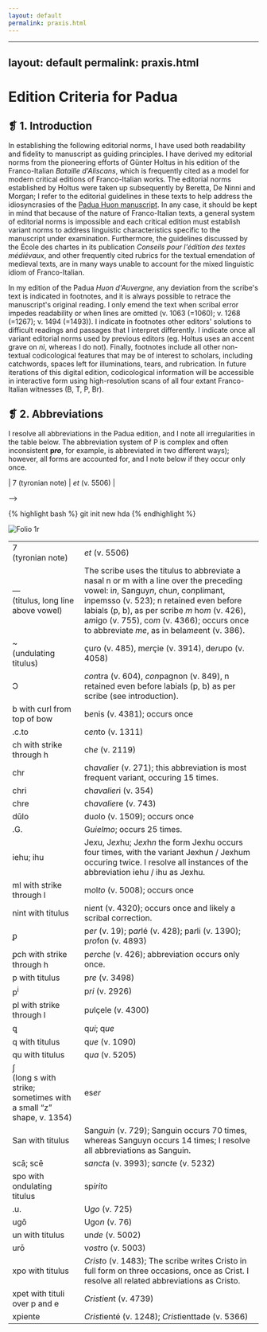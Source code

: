 ```yaml
---
layout: default
permalink: praxis.html
---
```

---
layout: default
permalink: praxis.html
---

# Edition Criteria for Padua

## &#10081; 1. Introduction

In establishing the following editorial norms, I have used both readability and fidelity to manuscript as guiding principles. I have derived my editorial norms from the pioneering efforts of Günter Holtus in his edition of the Franco-Italian *Bataille d'Aliscans*, which is frequently cited as a model for modern critical editions of Franco-Italian works. The editorial norms established by Holtus were taken up subsequently by Beretta, De Ninni and Morgan; I refer to the editorial guidelines in these texts to help address the idiosyncrasies of the [Padua Huon manuscript](http://www.huondauvergne.org/p_manuscript). In any case, it should be kept in mind that because of the nature of Franco-Italian texts, a general system of editorial norms is impossible and each critical edition must establish variant norms to address linguistic characteristics specific to the manuscript under examination. Furthermore, the guidelines discussed by the École des chartes in its publication *Conseils pour l'édition des textes médiévaux*, and other frequently cited rubrics for the textual emendation of medieval texts, are in many ways unable to account for the mixed linguistic idiom of Franco-Italian.

<!-- hyperlink here to: Alfred Foulet and Mary Blakely Speer, On Editing Old French Texts (Lawrence, KS: The Regents Press of Kansas, 1979; Mario Roque, "Régles pratiques pour l'édition des anciens textes français et provençaux," in Bibliothèque de l'école des chartes 87 (1926): 453-59; Cite other guides. -->

In my edition of the Padua *Huon d'Auvergne*, any deviation from the scribe's text is indicated in footnotes, and it is always possible to retrace the manuscript's original reading. I only emend the text when scribal error impedes readability or when lines are omitted (v. 1063 (=1060); v. 1268 (=1267); v. 1494 (=1493)). I indicate in footnotes other editors' solutions to difficult readings and passages that I interpret differently. I indicate once all variant editorial norms used by previous editors (eg. Holtus uses an accent grave on <em>nì</em>, whereas I do not). Finally, footnotes include all other non-textual codicological features that may be of interest to scholars, including catchwords, spaces left for illuminations, tears, and rubrication. In future iterations of this digital edition, codicological information will be accessible in interactive form using high-resolution scans of all four extant Franco-Italian witnesses (B, T, P, Br).

## &#10081; 2. Abbreviations

I resolve all abbreviations in the Padua edition, and I note all irregularities in the table below. The abbreviation system of P is complex and often inconsistent **p*ro***, for example, is abbreviated in two different ways); however, all forms are accounted for, and I note below if they occur only once.

| 7 (tyronian note) | *et* (v. 5506) |

<div class="table">
    <table>
      <tr>
          <td>7<br>(tyronian note)</td>
          <td><em>et</em> (v. 5506)</td>
      </tr>
      <tr>
          <td>&mdash; <br>(titulus, long line above vowel)</td>
          <td>The scribe uses the titulus to abbreviate a nasal n or m with a line over the preceding vowel: i<em>n</em>, Sanguy<em>n</em>, chu<em>n</em>, co<em>n</em>plimant, i<em>n</em>pemsso (v. 523); n retained even before labials (p, b), as per scribe <em>m</em> ho<em>m</em> (v. 426), a<em>m</em>igo (v. 755), co<em>m</em> (v. 4366); occurs once to abbreviate <em>me</em>, as in bela<em>me</em>ent (v. 386).</td>
      </tr>
      <tr>
          <td>~ <br> (undulating titulus)</td>
          <td>çu<em>r</em>o (v. 485), m<em>er</em>çie (v. 3914), de<em>ru</em>po (v. 4058)</td>
      </tr>
      <tr>
          <td>Ͻ</td>
          <td><em>con</em>tra (v. 604), <em>con</em>pagnon (v. 849), n retained even before labials (p, b) as per scribe (see introduction).</td>
      </tr>
      <tr>
          <td>b with curl from top of bow</td>
          <td>b<em>e</em>nis (v. 4381); occurs once </td>
      </tr>
      <tr>
          <td>.c.to</td>
          <td>c<em>en</em>to (v. 1311)</td></tr>
      <tr>
          <td>ch with strike through h</td>
          <td>ch<em>e</em> (v. 2119)</td></tr>
      <tr>
          <td>chr</td>
          <td>ch<em>avalie</em>r (v. 271); this abbreviation is most frequent variant, occuring 15 times.</td></tr>
      <tr>
          <td>chri</td>
          <td>ch<em>avalier</em>i (v. 354)</td>
      </tr>
      <tr>
          <td>chre</td>
          <td>ch<em>avalie</em>re (v. 743)</td>
      </tr>
      <tr>
          <td>dūlo</td>
          <td>du<em>o</em>lo (v. 1509); occurs once</td>
      </tr>
      <tr>
          <td>.G.</td>
          <td>G<em>uielmo</em>; occurs 25 times.</td>
      </tr>
      <tr>
          <td>iehu; ihu</td>
          <td>Je<em>x</em>u, J<em>ex</em>hu; J<em>ex</em>h<em>n</em> the form Jexhu occurs four times, with the variant Jexhun / Jexhum occuring twice. I resolve all instances of the abbreviation iehu / ihu as Jexhu.</td>
      </tr>
      <tr>
          <td>ml with strike through l</td>
          <td>m<em>o</em>l<em>to</em> (v. 5008); occurs once</td>
      </tr>
      <tr>
          <td>nint with titulus</td>
          <td>ni<em>e</em>nt (v. 4320); occurs once and likely a scribal correction.</td>
      </tr>
      <tr>
          <td>ᵱ</td>
          <td>p<em>er</em> (v. 19); p<em>ar</em>lé (v. 428);
          pa<em>r</em>li (v. 1390);
          p<em>ro</em>fon (v. 4893)</td>
      </tr>
      <tr>
          <td>ᵱch with strike through h</td>
          <td>p<em>er</em>ch<em>e</em> (v. 426); abbreviation occurs only once.</td>
      </tr>
      <tr>
          <td>p with titulus</td>
          <td>p<em>re</em> (v. 3498)</td>
      </tr>
      <tr>
         <td>p<sup>i</sup></td>
          <td>p<em>ri</em> (v. 2926)</td>
      </tr>
      <tr>
          <td>pl with strike through l</td>
          <td>p<em>u</em>lçele (v. 4300)</td>
      </tr>
      <tr>
          <td>ꝗ</td>
          <td>q<em>ui</em>; q<em>ue</em></td>
      </tr>
      <tr>
          <td>q with titulus</td>
          <td>q<em>ue</em> (v. 1090)</td>
      </tr>
      <tr>
          <td>qu with titulus</td>
          <td>q<em>ua</em> (v. 5205)</td>
      </tr>
      <tr>
          <td>ʃ<br>(long s with strike; sometimes with a small “z” shape, v. 1354)</td>
          <td>es<em>er</em></td>
      </tr>
      <tr>
          <td>San with titulus</td>
          <td>San<em>guin</em> (v. 729); Sanguin occurs 70 times, whereas Sanguyn occurs 14 times; I resolve all abbreviations as Sanguin.</td>
      </tr>
      <tr>
          <td>scā; scē</td>
          <td>s<em>an</em>c<em>t</em>a (v. 3993); s<em>an</em>c<em>t</em>e (v. 5232)</td>
      </tr>
      <tr>
          <td>spo with ondulating titulus</td>
          <td>sp<em>irit</em>o</td>
      </tr>
      <tr>
          <td>.u.</td>
          <td>U<em>go</em> (v. 725)</td>
      </tr>
      <tr>
          <td>ugō</td>
          <td>Ugo<em>n</em> (v. 76)</td>
      </tr>
      <tr>
          <td>un with titulus</td>
          <td>un<em>de</em> (v. 5002)</td>
      </tr>
      <tr>
          <td>urō</td>
          <td>v<em>ost</em>ro (v. 5003)</td>
      </tr>
      <tr>
          <td>xpo with titulus</td>
          <td><em>Crist</em>o (v. 1483); The scribe writes Cristo in full form on three occasions, once as Crist. I resolve all related abbreviations as Cristo.</td>
      </tr>
      <tr>
          <td>xpet with tituli over p and e</td>
          <td><em>Cristi</em>e<em>n</em>t (v. 4739) </td>
      </tr>
      <tr>
          <td>xpiente</td>
          <td><em>Crist</em>ienté (v. 1248); <em>Crist</em>ienttade (v. 5366)</td>

-->
<!-- if xpi is the abbreviation for christ, then the i before enttade is disappears in the resolution? -->
<!--
      </tr>
</table>
</div>

<h2 class="praxis">&#10081; 3. Separation of Words</h2>

<h2 class="praxis">&#10081; 4. Diacritical Signs</h2>

<p>Following the praxis established by Holtus in his edition of <em>Aliscans</em>, I use the accute (<em>é</em>), grave (<em>è</em>), and umlaut (<em>ë</em>) accents to aid the reader in differentiating verb tense and homophones. The cedilla (<em>ç</em>) is a characteristic grapheme in Franco-Italian texts, and it is the only diacritical mark the scribe employs. For each example below, I provide the first occurance in the manuscript, noting other occurances of particular linguistic interest.</p>

-->

<!-- Include reference to ç in Franco-Italian texts -->

<!--
<h3 class="praxis">4.1 Cedilla</h3>

<p class="subsection">As in modern usage, the cedilla (<em>ç</em>) represents the dental [s] before the vowels a, o, and u (<em>perçò</em> v. 1). The scribe often forgets to add the cedilla or adds it when it is not necessary (<em>çasçun</em>, v. 3962); I do not correct these errors and instead add a footnote when it may confuse the reader.</p>
-->

<!-- Are you sure this is the case? See Rosellini re ç usage, Rosellini, Aldo. Il cosiddetto franco‑veneto: Retrospettive e prospettive. Filologia moderna 2 (1977): 219‑303; 4 (1980): 221‑61 -->

<!--
<h3 class="praxis">4.2 Acute Accent</h3>

<p class="subsection">When possible, the accute accent (<em>é</em>) follows modern usage. The accute accent occurs only on the vowel <em>e</em> to indicate:</p>

<ol class="praxis">

    <li class="praxis">A past participle of the Old French first conjugation -ER. These forms occur in rhymed position: intré (v. 409); twice they occur within a line: <em>à caçé</em> (v. 2069); <em>è Sanguin andé</em> (v. 1018).</li>

    <li class="praxis">The second person plural indicative of the first conjugation -ARE: <em>vui parlé</em>(v. 363); the second person plural imperative of the first congugation -ARE: <em>ascholté</em> (v. 19); <em>lasé</em>(v. 33); and the imperative form of some irregular verbs: ESSERE <em>sié</em> (v. 441), sé (v. 1706)(note apocopated form <em>si'</em>, v. 439), DIRE <em>dissé</em> (v. 1192), ANDARE <em>andé</em> (v. 32), FARE <em>fé</em> (v. 31). The meanings and forms of <em>fé</em> are problematic and overdermined in our text; in addition to the imperative form above, note for example the second person plural subjunctive variant <em>fé</em> (v. 39) (see § 3.2.3 and 3.3.3 below),--><!-- ask #LZM if she interprets this is as subjunctive as well; make sure references to sections are accurate. --> <!-- the second person singular <em>fé</em> (v. 3744), --><!-- French form? --><!-- the third person singular preterit form <em>fè</em> (see § 3.3.2 ), and the noun <em>fé</em> ("faith," see § 3.2.4).</li>

    <li class="praxis">Future formes ending in <em>é</em>, which derive from the French future ending: faré (v. 60), seré (v. 62), vigniré (v. 83), averé (v. 761), poré (v. 2958), saveré (v. 2962).</li>

    <li class="praxis">Subjunctive forms: <em>abié</em>, "<em>che vui me abié in vostra recordaxon</em>" (v. 1628), <em>fé</em>, "<em>Che vuy lo fé servir al so comandamant</em>" (v. 39).</li>

    <li class="praxis">Oxytone nouns and conjunctions: <em>pié</em> (v. 84); <em>merçé</em> (v. 438); <em>perché</em> (v. 426). Also, for frequent monosyllabic nouns: <em>fé</em> (v. 197), <em>pré</em> (417); <em>mé</em> (443).</li>

    <li class="praxis">On the adverb <em>asé</em> (545), <em>assé</em> (1516), derived from the Old French <em>asez</em>. --><!-- cite Tobler-Lommatch here --><!-- On the adverb <em>né</em> (2008, 2022). On the adverb <em>drié</em> (v. 175) and its derivative forms <em>dadrié</em> (v. 946) and <em>indrié</em> (v. 527). --><!-- footnote: Morgan, in her edition of the Padua Hell scene, does not accent these adverbs --></li>
<!--
    <li class="praxis">The acute accent is added on oxytone third person preterit forms. However, on stem accented preterit and past participle forms, no accent is used: <em>poté</em> (v. 272); <em>abaté</em> (v. 709), <em>abatté</em> (v. 910), but <em>abatà</em> (v. 2312); <em>nassé</em> (903). As is often the case with medieval texts, the present and the past tenses frequently alternate. For this reason, forms that alternate tense with only an accent are problematic: <em>abate</em> (v. 513) vs. <em>abaté</em> (v. 709). In passages such as these I interpret from context and note variant interpretations.</li>

</ol>

<h3 class="praxis">4.3 Grave Accent</h3>

<p class="subsection">The grave accent (<em>è</em>) occurs only on the vowel e to indicate:</p>

<div class="example">

  <ol class="praxis">

    <li class="praxis">The future simple on final <em>à</em>, <em>ì</em>, and <em>ò</em>, as in modern Italian: <em></em>laserà<em></em> (v. 136), <em></em>averì<em></em> (v. 30), <em></em>dirò<em></em> (20). The future <em>é</em> is an exception, which is built on the French future ending (3.2.3).</li>

    <li class="praxis">Select present tense indicative forms ending in <em>ì</em>: <em></em>savì<em></em> (v. 134), <em></em>avì<em></em> (v. 248)</li>

    <li class="praxis">Homonyms, often monosyllabic, that are otherwise difficult to decipher. The accented lexeme indicates whenever possible the verb, the unaccented lexeme the noun: <em>è</em> (he/she/it is) and <em>e</em> (and); <em>dò</em> (I give, v. 1283) and <em>do</em> (two, v. 664); <em>fè</em> as preterite (he/she/it did, 21), <em>fè</em> as present (he/she/it does, v. 359), <em>fè</em> as third person plural (they do, v. 1448) and <em>fe</em> (faith, v. 197)(except in rhymed position: <em>fi</em>, v. 368;  and <em>foi</em>, v. 4091); <em>ò</em> (I have, v. 26), <em>o'</em> (where, v. 720), and <em>o</em> (or, v. 126); <em>à</em> (he/she/it has, v. 144) and <em>a</em> (preposition, v. 3); <em>àno</em> (they have, v. 733) and <em>ano</em> (year, v. 546); <em>dà</em> (he/she/it gives, v. 621) and <em>da</em> (preposition, v. 68); <em>dì</em> (he/she says, v. 69; enclitic forms occur without the grave accent: <em>dilo</em> l. 390); *** edit this once I've decided ***, <em>può</em>, <em>pò</em> (he/she is able to, v. 13, v. 165) and <em>po</em>, <em>puo</em> (then, v. 488, v. 163); <em>sì</em> (yes) --> <!-- find example --><!--, <em>si'</em> (syncopated form of second person essere, l. 151), and <em>si</em> (Old French adverb, v. 8); <em>là</em> (there, v. 1085) and <em>la</em> (feminine definite article, v. 2). Finally, as per modern usage, I retain the grave accent on the noun <em>dì</em> (day, v. 176) and leave the preposition <em>di</em> (v. 285) unaccented. I do not accent <em>ni</em> since this lexeme is not a homonym with two separate meanings.</li>

    <li class="praxis">Imperative forms: <em>temì</em> (v. 439); <em>intendì</em> (v. 356); <em>querì</em> (1403); <em>oldì</em> (v. 1177); etc.</li>

    <li class="praxis">Preterit forms of regular verbs: <em>menà</em> (v. 47); <em>oldì</em> (v. 225); etc.</li>

    <li class="praxis">Past participles derived from the Italian first conjugation -ARE: <em>andà</em> (v. 821); <em>voltà</em> (v. 661); <em>domandà</em> (v. 1695). --><!-- find other examples -->
<!--
    <li class="praxis">Certain irregular past forms: ensì (v. 51), inssì (184); andè (v. 52); ; inssì (>USCIRE, l. 184; 3468); abatù (980 IRREGULAR?); oldì (1687)(irregular? see #4); avè (2186); bevu? (5522); venù (5557)(if truncated Italianate forms, bevù and venù; if French, bevu and venu; see second to last laisse).</li>

    <li class="praxis">Certain irregular past participles: andè (v. 52) ensì (> USCIRE (give Latin etymon?), v. 51); inssì (>USCIRE, l. 184; 3468); abatù (980 IRREGULAR?); oldì (1687)(irregular? see #4); avè (2186); bevu? (5522); venù (5557)(if truncated Italianate forms, bevù and venù; if French, bevu and venu; see second to last laisse).</li>

    <li class="praxis">Words, often adverbs, prepositions and pronouns, ending in an accented i, o or u: chussì (368, 653); cussì (454, 649, 973, 3510); cossì (629); çò (73, 988, 2232); perçò (1), lasù (424); cholù (771); costù (396); llà (1162, 1196, 1939) (include this above with homophones?).</li>

    <li class="praxis">Finally, the grave accent appears on oxytone first and third person perfects of the third conjugation: putì (< POTERE, first person singular preterite, l. 709); querì (QUERERE, third person singular preterite, l. 420). Review this point alongside Morgan, "Padua," 78. Is partì in this category, or in 4?</li>

    <li class="praxis">amistà (1086, 31218), cità (2194, 2605); salù (5570)</li>

    <li class="praxis">più (1769, 2136)</li>

    <li class="praxis">serè ("closed, shut" 833); partì (1638);</li>

  </ol>

  <p>As in Laisse 21, I do not put accents on past participles (line endings, desendu, etc.) because these are French forms. In written linguistic analysis, comment on parallel editorial standards, one for French and one for Italian, which this text necessitates.</p>

</div>


<h2 class="praxis">&#10081; 4. Emendations</h2>

<p>The scribe has introduced many emendations to the text, all of which are in parenthesis ( ). I have emended the text as sparingly as possible, and I always preserve original spellings for linguistic accuracy. In the few passages in which meaning would otherwise be compromised, my emendation occurs in square brackets [ ], and I always indicate the original reading in the footnotes. In his edition of the Franco-Italian <em>Bataille d'Aliscans</em>, Gunter Holtus sets out four circumstances for editorial intervention:</p>

<div class="example">
    <ol class="praxis">
    <li class="praxis">Omissions in the text that render a passage difficult or impossible;</li>
    <li class="praxis">Lexemes that are not found in Tobler-Lommatzsch, that do not appear in other surviving witnesses, that, to the best of our knowledge, are not founding in other Franco-Italian sources, and that cannot be explained through interference with either French or Italian forms;</li>
    <li class="praxis">Situations in which a passage is contradictory to its context;</li>
    <li class="praxis">Minims that are easily confused or frequently poorly traced.</li>
    </ol>
</div>

<p>Given the irregularity of many passages within the text, I limit myself to these four categories established by Holtus in editing Franco-Italian texts. The nature of Franco-Italian calls for an alternate approach to emendation. In this text, the most often occurring errors are 1. a missing titulus (which accounts for …% of errors); a missing tonic vowel, usually e or o (…); and… </p>
-->
<!--

<h2 class="praxis">&#10081; 5. Language of Scribe</h2>

<h2 class="praxis">&#10081; 6. Specific Considerations & Difficulties</h2>

-->
</div>
</body>

</html>


{% highlight bash %}
git init new hda
{% endhighlight %}

<img src="{{site.baseurl}}/assets/images/1r.jpg" alt="Folio 1r">

